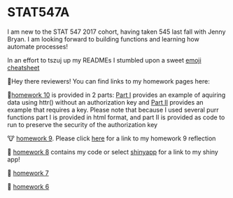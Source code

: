 # STAT547A

I am new to the STAT 547 2017 cohort, having taken 545 last fall with Jenny Bryan. I am looking forward to building functions and learning how automate processes! 


In an effort to tszuj up my READMEs I stumbled upon a sweet [emoji cheatsheet](https://www.webpagefx.com/tools/emoji-cheat-sheet/)

:wave:Hey there reviewers! You can find links to my homework pages here:

:camel:[homework 10](https://github.com/emwest/STAT547A/tree/master/hw10) is provided in 2 parts: [Part I](https://github.com/emwest/STAT547A/blob/master/hw10/hw10_part1.Rmd) provides an example of aquiring data using httr() without an authorization key and [Part II](https://github.com/emwest/STAT547A/blob/master/hw10/hw10_part2.R) provides an example that requires a key. Please note that because I used several purr functions part I is provided in html format, and part II is provided as code to run to preserve the security of the authorization key

:cow: [homework 9](https://github.com/emwest/stat547HW09). Please click [here](https://github.com/emwest/STAT547A/blob/master/hw09_REFLECTION.Rmd) for a link to my homework 9 reflection

:ox: [homework 8](https://github.com/emwest/STAT547A/tree/master/hw08) contains my code or select [shinyapp](https://emwest.shinyapps.io/Sample_for_STAT547_emwest_2017/) for a link to my shiny app!

:ram: [homework 7](https://github.com/emwest/STAT547A/tree/master/hw07)

:water_buffalo: [homework 6](https://github.com/emwest/STAT547A/tree/master/hw6)

